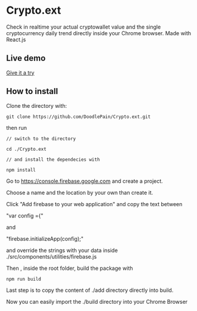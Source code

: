 # Crypto.ext
Check in realtime your actual cryptowallet value and the single cryptocurrency daily trend directly inside your Chrome browser.
Made with React.js

## Live demo
[Give it a try](https://cryptoext.herokuapp.com/)

## How to install
Clone the directory with: 
```git
git clone https://github.com/DoodlePain/Crypto.ext.git
```
then run 
``` install
// switch to the directory

cd ./Crypto.ext

// and install the dependecies with

npm install
```
Go to https://console.firebase.google.com and create a project.

Choose a name and the location by your own than create it.

Click "Add firebase to your web application" and copy the text between 

"var config ={"

and

"firebase.initializeApp(config);"

and override the strings with your data inside ./src/components/utilities/firebase.js

Then , inside the root folder, build the package with 
``` build
npm run build
```
Last step is to copy the content of ./add directory directly into build.

Now you can easily import the ./build directory into your Chrome Browser
